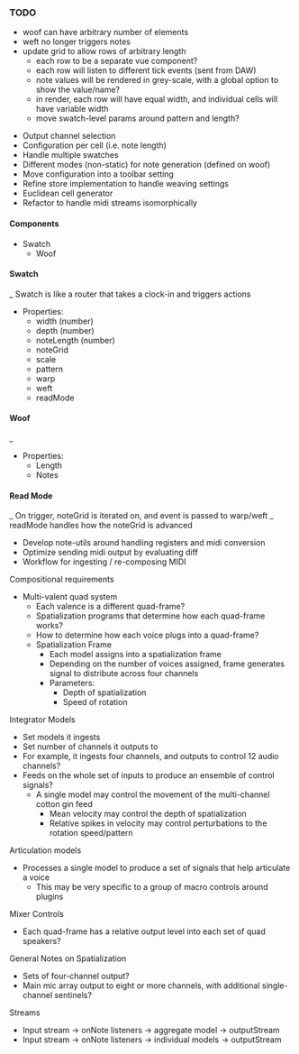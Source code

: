 ### TODO
- woof can have arbitrary number of elements
- weft no longer triggers notes
- update grid to allow rows of arbitrary length
  - each row to be a separate vue component?
  - each row will listen to different tick events (sent from DAW)
  - note values will be rendered in grey-scale, with a global option to show the value/name?
  - in render, each row will have equal width, and individual cells will have variable width
  - move swatch-level params around pattern and length?






* Output channel selection
* Configuration per cell (i.e. note length)
* Handle multiple swatches
* Different modes (non-static) for note generation (defined on woof)
* Move configuration into a toolbar setting
* Refine store implementation to handle weaving settings
* Euclidean cell generator
* Refactor to handle midi streams isomorphically

#### Components
* Swatch
  * Woof

#### Swatch
_ Swatch is like a router that takes a clock-in and triggers actions
* Properties:
  - width (number)
  - depth (number)
  - noteLength (number)
  - noteGrid
  - scale
  - pattern
  - warp
  - weft
  - readMode

#### Woof
_ 
* Properties:
  - Length
  - Notes


#### Read Mode
_ On trigger, noteGrid is iterated on, and event is passed to warp/weft
_ readMode handles how the noteGrid is advanced


- Develop note-utils around handling registers and midi conversion
- Optimize sending midi output by evaluating diff
- Workflow for ingesting / re-composing MIDI


Compositional requirements
- Multi-valent quad system
  - Each valence is a different quad-frame?
  - Spatialization programs that determine how each quad-frame works?
  - How to determine how each voice plugs into a quad-frame?
  - Spatialization Frame
    - Each model assigns into a spatialization frame
    - Depending on the number of voices assigned, frame generates signal to distribute across four channels
    - Parameters:
      - Depth of spatialization
      - Speed of rotation

Integrator Models
- Set models it ingests
- Set number of channels it outputs to
- For example, it ingests four channels, and outputs to control 12 audio channels?
- Feeds on the whole set of inputs to produce an ensemble of control signals?
  - A single model may control the movement of the multi-channel cotton gin feed
    - Mean velocity may control the depth of spatialization
    - Relative spikes in velocity may control perturbations to the rotation speed/pattern

Articulation models
- Processes a single model to produce a set of signals that help articulate a voice
  - This may be very specific to a group of macro controls around plugins

Mixer Controls
- Each quad-frame has a relative output level into each set of quad speakers?

General Notes on Spatialization
- Sets of four-channel output?
- Main mic array output to eight or more channels, with additional single-channel sentinels?

Streams
- Input stream -> onNote listeners -> aggregate model -> outputStream
- Input stream -> onNote listeners -> individual models -> outputStream
